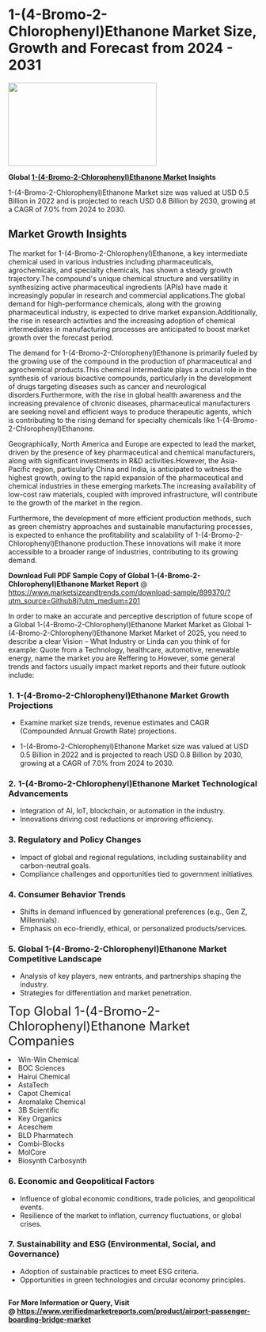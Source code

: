 <H1>1-(4-Bromo-2-Chlorophenyl)Ethanone Market Size, Growth and Forecast from 2024 - 2031</H1><img class="aligncenter size-medium wp-image-584254" src="https://thirdeyenews.in/wp-content/uploads/2024/09/Global-Market-Research-300x168.jpeg" alt="" width="300" height="168" /><p><strong>Global&nbsp;<a href="https://www.marketsizeandtrends.com/download-sample/899370/?utm_source=Github8j?utm_medium=201">1-(4-Bromo-2-Chlorophenyl)Ethanone Market</a> Insights</strong></p><p>1-(4-Bromo-2-Chlorophenyl)Ethanone Market size was valued at USD 0.5 Billion in 2022 and is projected to reach USD 0.8 Billion by 2030, growing at a CAGR of 7.0% from 2024 to 2030.</p><p><h2>Market Growth Insights</h2> <p>The market for 1-(4-Bromo-2-Chlorophenyl)Ethanone, a key intermediate chemical used in various industries including pharmaceuticals, agrochemicals, and specialty chemicals, has shown a steady growth trajectory.The compound's unique chemical structure and versatility in synthesizing active pharmaceutical ingredients (APIs) have made it increasingly popular in research and commercial applications.The global demand for high-performance chemicals, along with the growing pharmaceutical industry, is expected to drive market expansion.Additionally, the rise in research activities and the increasing adoption of chemical intermediates in manufacturing processes are anticipated to boost market growth over the forecast period.</p> <p>The demand for 1-(4-Bromo-2-Chlorophenyl)Ethanone is primarily fueled by the growing use of the compound in the production of pharmaceutical and agrochemical products.This chemical intermediate plays a crucial role in the synthesis of various bioactive compounds, particularly in the development of drugs targeting diseases such as cancer and neurological disorders.Furthermore, with the rise in global health awareness and the increasing prevalence of chronic diseases, pharmaceutical manufacturers are seeking novel and efficient ways to produce therapeutic agents, which is contributing to the rising demand for specialty chemicals like 1-(4-Bromo-2-Chlorophenyl)Ethanone.</p> <p>Geographically, North America and Europe are expected to lead the market, driven by the presence of key pharmaceutical and chemical manufacturers, along with significant investments in R&D activities.However, the Asia-Pacific region, particularly China and India, is anticipated to witness the highest growth, owing to the rapid expansion of the pharmaceutical and chemical industries in these emerging markets.The increasing availability of low-cost raw materials, coupled with improved infrastructure, will contribute to the growth of the market in the region.</p> <p>Furthermore, the development of more efficient production methods, such as green chemistry approaches and sustainable manufacturing processes, is expected to enhance the profitability and scalability of 1-(4-Bromo-2-Chlorophenyl)Ethanone production.These innovations will make it more accessible to a broader range of industries, contributing to its growing demand.</p> <p><span class=""><strong>Download Full PDF Sample Copy of Global 1-(4-Bromo-2-Chlorophenyl)Ethanone Market Report</strong> @ <a href="https://www.marketsizeandtrends.com/download-sample/899370/?utm_source=Github8j?utm_medium=201" target="_blank">https://www.marketsizeandtrends.com/download-sample/899370/?utm_source=Github8j?utm_medium=201</a></span></p><p>In order to make an accurate and perceptive description of future scope of a Global&nbsp;1-(4-Bromo-2-Chlorophenyl)Ethanone Market Market as Global&nbsp;1-(4-Bromo-2-Chlorophenyl)Ethanone Market Market of 2025, you need to describe a clear Vision &ndash; What Industry or Linda can you think of for example: Quote from a Technology, healthcare, automotive, renewable energy, name the market you are Reffering to.However, some general trends and factors usually impact market reports and their future outlook include:</p><h3>1.&nbsp;<strong>1-(4-Bromo-2-Chlorophenyl)Ethanone Market Growth Projections</strong></h3><ul><li>Examine market size trends, revenue estimates and CAGR (Compounded Annual Growth Rate) projections.</li><li><p>1-(4-Bromo-2-Chlorophenyl)Ethanone Market size was valued at USD 0.5 Billion in 2022 and is projected to reach USD 0.8 Billion by 2030, growing at a CAGR of 7.0% from 2024 to 2030.</p></li></ul><h3>2.&nbsp;<strong>1-(4-Bromo-2-Chlorophenyl)Ethanone Market Technological Advancements</strong></h3><ul><li>Integration of AI, IoT, blockchain, or automation in the industry.</li><li>Innovations driving cost reductions or improving efficiency.</li></ul><h3>3.&nbsp;<strong>Regulatory and Policy Changes</strong></h3><ul><li>Impact of global and regional regulations, including sustainability and carbon-neutral goals.</li><li>Compliance challenges and opportunities tied to government initiatives.</li></ul><h3>4.&nbsp;<strong>Consumer Behavior Trends</strong></h3><ul><li>Shifts in demand influenced by generational preferences (e.g., Gen Z, Millennials).</li><li>Emphasis on eco-friendly, ethical, or personalized products/services.</li></ul><h3>5.&nbsp;<strong>Global 1-(4-Bromo-2-Chlorophenyl)Ethanone Market Competitive Landscape</strong></h3><ul><li>Analysis of key players, new entrants, and partnerships shaping the industry.</li><li>Strategies for differentiation and market penetration.</li></ul><p data-pm-slice="1 1 []"><span style="color: inherit; font-family: inherit; font-size: 25px;">Top Global 1-(4-Bromo-2-Chlorophenyl)Ethanone Market Companies</span></p><div class="" data-test-id=""><p><li>Win-Win Chemical</li><li> BOC Sciences</li><li> Hairui Chemical</li><li> AstaTech</li><li> Capot Chemical</li><li> Aromalake Chemical</li><li> 3B Scientific</li><li> Key Organics</li><li> Aceschem</li><li> BLD Pharmatech</li><li> Combi-Blocks</li><li> MolCore</li><li> Biosynth Carbosynth</li></p></div><h3>6.&nbsp;<strong>Economic and Geopolitical Factors</strong></h3><ul><li>Influence of global economic conditions, trade policies, and geopolitical events.</li><li>Resilience of the market to inflation, currency fluctuations, or global crises.</li></ul><h3>7.&nbsp;<strong>Sustainability and ESG (Environmental, Social, and Governance)</strong></h3><ul><li>Adoption of sustainable practices to meet ESG criteria.</li><li>Opportunities in green technologies and circular economy principles.</li></ul><h2><strong style="font-size: 14px;">For More Information or Query, Visit @&nbsp;</strong><a style="background-color: #ffffff; font-size: 14px;" href="https://www.marketsizeandtrends.com/report/1-4-bromo-2-chlorophenyl-ethanone-market/" target="_blank">https://www.verifiedmarketreports.com/product/airport-passenger-boarding-bridge-market</a></h2>